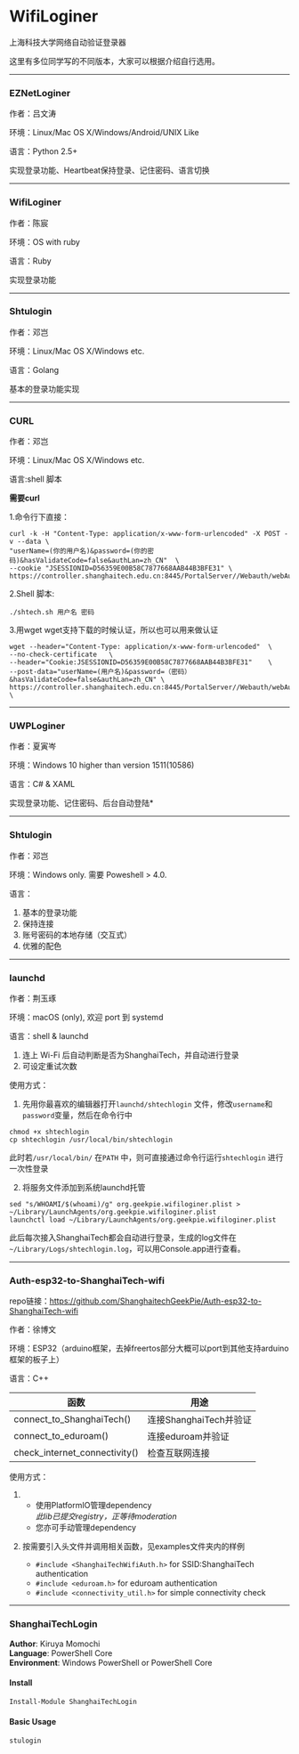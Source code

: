 # **WifiLoginer**
上海科技大学网络自动验证登录器

这里有多位同学写的不同版本，大家可以根据介绍自行选用。



----------


### **EZNetLoginer**
作者：吕文涛

环境：Linux/Mac OS X/Windows/Android/UNIX Like

语言：Python 2.5+

实现登录功能、Heartbeat保持登录、记住密码、语言切换

----------


### **WifiLoginer**
作者：陈宸

环境：OS with ruby

语言：Ruby

实现登录功能

--------


### **Shtulogin**


作者：邓岂

环境：Linux/Mac OS X/Windows etc.

语言：Golang

基本的登录功能实现

--------

### **CURL**

作者：邓岂

环境：Linux/Mac OS X/Windows etc.

语言:shell 脚本


**需要curl**

1.命令行下直接：

```shell
curl -k -H "Content-Type: application/x-www-form-urlencoded" -X POST -v --data \
"userName=(你的用户名)&password=(你的密码)&hasValidateCode=false&authLan=zh_CN"  \
--cookie "JSESSIONID=D56359E00B58C7877668AAB44B3BFE31" \
https://controller.shanghaitech.edu.cn:8445/PortalServer//Webauth/webAuthAction\!login.action
```

2.Shell 脚本:

```
./shtech.sh 用户名 密码
```

3.用wget
wget支持下载的时候认证，所以也可以用来做认证

```shell
wget --header="Content-Type: application/x-www-form-urlencoded"  \
--no-check-certificate   \
--header="Cookie:JSESSIONID=D56359E00B58C7877668AAB44B3BFE31"    \
--post-data="userName=(用户名)&password=（密码）&hasValidateCode=false&authLan=zh_CN" \
https://controller.shanghaitech.edu.cn:8445/PortalServer//Webauth/webAuthAction\!login.action \
```
----------


### **UWPLoginer**

作者：夏寅岑

环境：Windows 10 higher than version 1511(10586)

语言：C# & XAML

实现登录功能、记住密码、后台自动登陆*

---

### **Shtulogin**

作者：邓岂

环境：Windows only. 需要 Poweshell  > 4.0.

语言：

1. 基本的登录功能
2. 保持连接
3. 账号密码的本地存储（交互式）
4. 优雅的配色

---

### **launchd**

作者：荆玉琢

环境：macOS (only), 欢迎 port 到 systemd

语言：shell & launchd

1. 连上 Wi-Fi 后自动判断是否为ShanghaiTech，并自动进行登录
2. 可设定重试次数

使用方式：

1. 先用你最喜欢的编辑器打开`launchd/shtechlogin` 文件，修改`username`和`password`变量，然后在命令行中

```shell
chmod +x shtechlogin
cp shtechlogin /usr/local/bin/shtechlogin
```

此时若`/usr/local/bin/` 在`PATH` 中，则可直接通过命令行运行`shtechlogin` 进行一次性登录

2. 将服务文件添加到系统launchd托管

```shell
sed "s/WHOAMI/$(whoami)/g" org.geekpie.wifiloginer.plist > ~/Library/LaunchAgents/org.geekpie.wifiloginer.plist
launchctl load ~/Library/LaunchAgents/org.geekpie.wifiloginer.plist
```

此后每次接入ShanghaiTech都会自动进行登录，生成的log文件在`~/Library/Logs/shtechlogin.log`，可以用Console.app进行查看。

---

### **Auth-esp32-to-ShanghaiTech-wifi**

repo链接：https://github.com/ShanghaitechGeekPie/Auth-esp32-to-ShanghaiTech-wifi

作者：徐博文

环境：ESP32（arduino框架，去掉freertos部分大概可以port到其他支持arduino框架的板子上）

语言：C++

| 函数 | 用途 |
|  ----  | ----  |
| connect_to_ShanghaiTech() | 连接ShanghaiTech并验证 |
| connect_to_eduroam() | 连接eduroam并验证 |
| check_internet_connectivity() | 检查互联网连接 |

使用方式：

1. * 使用PlatformIO管理dependency  
     *此lib已提交registry，正等待moderation*  
   * 您亦可手动管理dependency  

2. 按需要引入头文件并调用相关函数，见examples文件夹内的样例  
   * ```#include <ShanghaiTechWifiAuth.h>``` for SSID:ShanghaiTech authentication  
   * ```#include <eduroam.h>``` for eduroam authentication  
   * ```#include <connectivity_util.h>``` for simple connectivity check  

---

### **ShanghaiTechLogin**

**Author**: Kiruya Momochi\
**Language**: PowerShell Core\
**Environment**: Windows PowerShell or PowerShell Core

#### Install

```powershell
Install-Module ShanghaiTechLogin
```

#### Basic Usage

```powershell
stulogin
```
